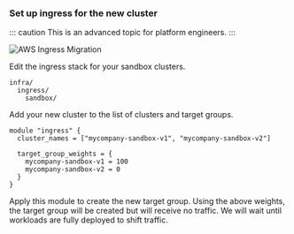 ### Set up ingress for the new cluster

::: caution
This is an advanced topic for platform engineers.
:::

![AWS Ingress Migration](./images/aws-ingress-migration.png)

Edit the ingress stack for your sandbox clusters.

```
infra/
  ingress/
    sandbox/
```

Add your new cluster to the list of clusters and target groups.

```
module "ingress" {
  cluster_names = ["mycompany-sandbox-v1", "mycompany-sandbox-v2"]

  target_group_weights = {
    mycompany-sandbox-v1 = 100
    mycompany-sandbox-v2 = 0
  }
}
```

Apply this module to create the new target group. Using the above
weights, the target group will be created but will receive no traffic.
We will wait until workloads are fully deployed to shift traffic.
